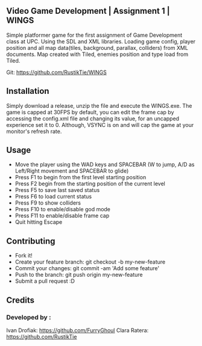 ## Video Game Development | Assignment 1 | WINGS

Simple platformer game for the first assignment of Game Development class at UPC. Using the SDL and XML libraries. Loading game config, player position and all map data(tiles, background, parallax, colliders) from XML documents. Map created with Tiled, enemies position and type load from Tiled.  

Git: https://github.com/RustikTie/WINGS

## Installation

Simply download a release, unzip the file and execute the WINGS.exe. 
The game is capped at 30FPS by default, you can edit the frame cap by accessing the config.xml file and changing its value, for an uncapped experience set it to 0. Although, VSYNC is on and will cap the game at your monitor's refresh rate. 

## Usage

- Move the player using the WAD keys and SPACEBAR (W to jump, A/D as Left/Right movement and SPACEBAR to glide)
- Press F1 to begin from the first level starting position
- Press F2 begin from the starting position of the current level
- Press F5 to save last saved status
- Press F6 to load current status
- Press F9 to show colliders
- Press F10 to enable/disable god mode
- Press F11 to enable/disable frame cap
- Quit hitting Escape

## Contributing
- Fork it!
- Create your feature branch: git checkout -b my-new-feature
- Commit your changes: git commit -am 'Add some feature'
- Push to the branch: git push origin my-new-feature
- Submit a pull request :D

## Credits
 
### Developed by :
Ivan Drofiak: https://github.com/FurryGhoul
Clara Ratera: https://github.com/RustikTie